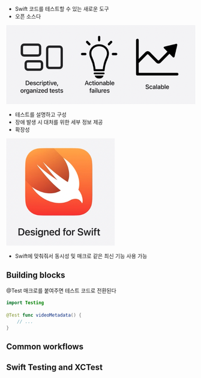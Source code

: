 - Swift 코드를 테스트할 수 있는 새로운 도구
- 오픈 소스다

![](iOS/Swift%20Testing/Pasted%20image%2020250407103247.png)
- 테스트를 설명하고 구성
- 장애 발생 시 대처를 위한 세부 정보 제공
- 확장성

![](iOS/Swift%20Testing/Pasted%20image%2020250407103331.png)
- Swift에 맞춰줘서 동시성 및 매크로 같은 최신 기능 사용 가능
## Building blocks

@Test 매크로를 붙여주면 테스트 코드로 전환된다
```swift
import Testing

@Test func videoMetadata() {
    // ...
}
```


## Common workflows
## Swift Testing and XCTest